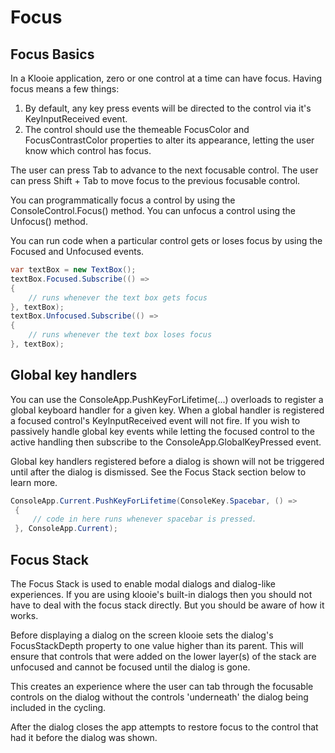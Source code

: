 ﻿# Focus

## Focus Basics

In a Klooie application, zero or one control at a time can have focus. Having focus means a few things:

1. By default, any key press events will be directed to the control via it's KeyInputReceived event.
2. The control should use the themeable FocusColor and FocusContrastColor properties to alter its appearance, letting the user know which control has focus.

The user can press Tab to advance to the next focusable control. The user can press Shift + Tab to move focus to the previous focusable control.

You can programmatically focus a control by using the ConsoleControl.Focus() method. You can unfocus a control using the Unfocus() method.

You can run code when a particular control gets or loses focus by using the Focused and Unfocused events.

```cs
var textBox = new TextBox();
textBox.Focused.Subscribe(() =>
{
    // runs whenever the text box gets focus
}, textBox);
textBox.Unfocused.Subscribe(() =>
{
    // runs whenever the text box loses focus
}, textBox);

```

## Global key handlers

You can use the ConsoleApp.PushKeyForLifetime(...) overloads to register a global keyboard handler for a given key. When a global handler is registered a focused control's KeyInputReceived event will not fire. If you wish to passively handle global key events while letting the focused control to the active handling then subscribe to the ConsoleApp.GlobalKeyPressed event.

Global key handlers registered before a dialog is shown will not be triggered until after the dialog is dismissed. See the Focus Stack section below to learn more.

```cs
ConsoleApp.Current.PushKeyForLifetime(ConsoleKey.Spacebar, () =>
 {
     // code in here runs whenever spacebar is pressed.
 }, ConsoleApp.Current);

```

## Focus Stack

The Focus Stack is used to enable modal dialogs and dialog-like experiences. If you are using klooie's built-in dialogs then you should not have to deal with the focus stack directly. But you should be aware of how it works.

Before displaying a dialog on the screen klooie sets the dialog's FocusStackDepth property to one value higher than its parent. This will ensure that controls that were added on the lower layer(s) of the stack are unfocused and cannot be focused until the dialog is gone.

This creates an experience where the user can tab through the focusable controls on the dialog without the controls 'underneath' the dialog being included in the cycling.

After the dialog closes the app attempts to restore focus to the control that had it before the dialog was shown.

